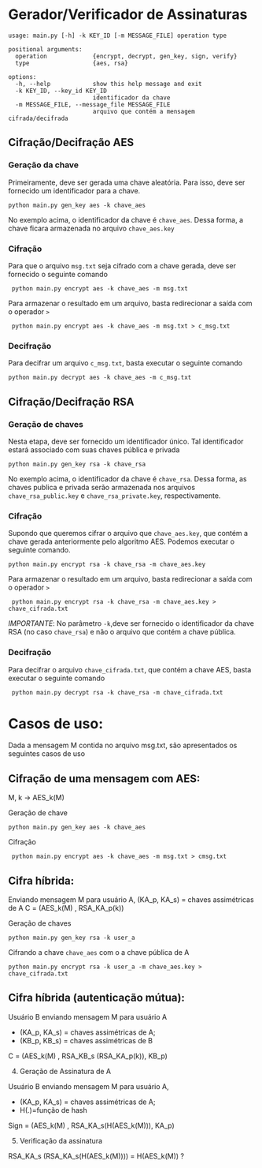#  Gerador/Verificador de Assinaturas

```
usage: main.py [-h] -k KEY_ID [-m MESSAGE_FILE] operation type

positional arguments:
  operation             {encrypt, decrypt, gen_key, sign, verify}
  type                  {aes, rsa}

options:
  -h, --help            show this help message and exit
  -k KEY_ID, --key_id KEY_ID
                        identificador da chave
  -m MESSAGE_FILE, --message_file MESSAGE_FILE
                        arquivo que contém a mensagem cifrada/decifrada
```


## Cifração/Decifração AES

### Geração da chave

Primeiramente, deve ser gerada uma chave aleatória. Para isso, deve ser fornecido um identificador para a chave.

```
python main.py gen_key aes -k chave_aes
```

No exemplo acima, o identificador da chave é `chave_aes`. Dessa forma, a chave ficara armazenada no arquivo `chave_aes.key`


### Cifração

Para que o arquivo `msg.txt` seja cifrado com a chave gerada, deve ser fornecido o seguinte comando

```
 python main.py encrypt aes -k chave_aes -m msg.txt 
```

Para armazenar o resultado em um arquivo, basta redirecionar a saída com o operador `>`

```
 python main.py encrypt aes -k chave_aes -m msg.txt > c_msg.txt
```

### Decifração

Para decifrar um arquivo `c_msg.txt`, basta executar o seguinte comando

```
python main.py decrypt aes -k chave_aes -m c_msg.txt
```


## Cifração/Decifração RSA

### Geração de chaves

Nesta etapa, deve ser fornecido um identificador único. Tal identificador estará associado com suas chaves pública e privada

```
python main.py gen_key rsa -k chave_rsa
```

No exemplo acima, o identificador da chave é `chave_rsa`. Dessa forma, as chaves publica e privada serão armazenada nos arquivos `chave_rsa_public.key` e `chave_rsa_private.key`, respectivamente.

### Cifração

Supondo que queremos cifrar o arquivo que `chave_aes.key`, que contém a chave gerada anteriormente pelo algoritmo AES. Podemos executar o seguinte comando.

```
python main.py encrypt rsa -k chave_rsa -m chave_aes.key
```

Para armazenar o resultado em um arquivo, basta redirecionar a saída com o operador `>`

```
 python main.py encrypt rsa -k chave_rsa -m chave_aes.key > chave_cifrada.txt
 ```


*IMPORTANTE*: No parâmetro `-k`,deve ser fornecido o identificador da chave RSA (no caso `chave_rsa`) e não o arquivo que contém a chave pública.

### Decifração

Para decifrar o arquivo `chave_cifrada.txt`, que contém a chave AES, basta executar o seguinte comando

```
 python main.py decrypt rsa -k chave_rsa -m chave_cifrada.txt
```


# Casos de uso:

Dada a mensagem M contida no arquivo msg.txt, são apresentados os seguintes casos de uso

## Cifração de uma mensagem com AES:

M, k -> AES_k(M)

Geração de chave
```
python main.py gen_key aes -k chave_aes
```


Cifração
```
 python main.py encrypt aes -k chave_aes -m msg.txt > cmsg.txt

```



## Cifra híbrida:
Enviando mensagem M para usuário A, (KA_p, KA_s) = chaves assimétricas de A
C = (AES_k(M) , RSA_KA_p(k))

Geração de chaves
```
python main.py gen_key rsa -k user_a
```

Cifrando a chave `chave_aes` com o a chave pública de A
```
python main.py encrypt rsa -k user_a -m chave_aes.key > chave_cifrada.txt
```

## Cifra híbrida (autenticação mútua):
Usuário B enviando mensagem M para usuário A
- (KA_p, KA_s) = chaves assimétricas de A;
- (KB_p, KB_s) = chaves assimétricas de B

C = (AES_k(M) , RSA_KB_s (RSA_KA_p(k)), KB_p)

4. Geração de Assinatura de A

Usuário B enviando mensagem M para usuário A,
- (KA_p, KA_s) = chaves assimétricas de A;
- H(.)=função de hash

Sign = (AES_k(M) , RSA_KA_s(H(AES_k(M))), KA_p)

5. Verificação da assinatura

RSA_KA_s (RSA_KA_s(H(AES_k(M)))) = H(AES_k(M)) ? 
